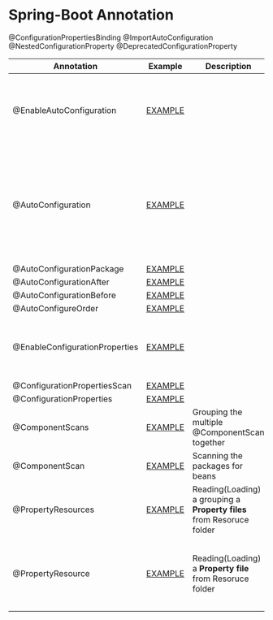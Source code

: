 # Spring-Boot Annotation

@ConfigurationPropertiesBinding
@ImportAutoConfiguration
@NestedConfigurationProperty
@DeprecatedConfigurationProperty


| Annotation                                                         | Example                                                                                                                             | Description                                                           | Reference link                                                                                                                                                                                                                                                                                                                               |
|--------------------------------------------------------------------|-------------------------------------------------------------------------------------------------------------------------------------|-----------------------------------------------------------------------|----------------------------------------------------------------------------------------------------------------------------------------------------------------------------------------------------------------------------------------------------------------------------------------------------------------------------------------------|
| @EnableAutoConfiguration | [EXAMPLE](./external-jar-boot2/src/main/resources/META-INF/spring.factories)                                                        |                                                                       | **SPRING BOOT 2 AUTO-CONFIGURATION** <br><br> https://docs.spring.io/spring-boot/docs/2.1.13.RELEASE/reference/html/boot-features-developing-auto-configuration.html <br><br> **[Official refernce link](./doc/README_2.6.15.md)**                                                                                                             |
| @AutoConfiguration | [EXAMPLE](./external-jar-boot3/src/main/resources/META-INF/spring/org.springframework.boot.autoconfigure.AutoConfiguration.imports) |                                                                       | **SPRING BOOT 3 AUTO-CONFIGURATION** <br><br> https://github.com/spring-projects/spring-boot/wiki/Spring-Boot-2.7-Release-Notes#changes-to-auto-configuration <br><br> https://github.com/spring-projects/spring-boot/wiki/Spring-Boot-3.0-Migration-Guide#auto-configuration-files <br><br> **[Official refernce link](./doc/README_2.7.0.md)** |
| @AutoConfigurationPackage | [EXAMPLE](./)                                                                                                                       |                                                                       |                                                                                                                                                                                                                                                                                                                                              |
| @AutoConfigurationAfter | [EXAMPLE](./)                                                                                                                       |                                                                       |                                                                                                                                                                                                                                                                                                                                              |
| @AutoConfigurationBefore | [EXAMPLE](./)                                                                                                                       |                                                                       |                                                                                                                                                                                                                                                                                                                                              |
| @AutoConfigureOrder | [EXAMPLE](./)                                                                                                                       |                                                                       |                                                                                                                                                                                                                                                                                                                                              |
| @EnableConfigurationProperties | [EXAMPLE](./@EnableConfigurationProperties/src/main/java/com/ilan/MainApplication.java)                                             |                                                                       | https://stackoverflow.com/questions/49880453/what-difference-does-enableconfigurationproperties-make-if-a-bean-is-already-an <br> <br> https://www.baeldung.com/spring-enable-config-properties                                                                                                                                              |
| @ConfigurationPropertiesScan | [EXAMPLE](./@EnableConfigurationProperties/src/main/java/com/ilan/MainApplication.java)                                             |                                                                       |                                                                                                                                                                                                                                                                                                                                              |
| @ConfigurationProperties | [EXAMPLE](./@EnableConfigurationProperties/src/main/java/com/ilan/config/YamlConfig.java)                                           |                                                                       |                                                                                                                                                                                                                                                                                                                                              |
| @ComponentScans | [EXAMPLE](./external-jar-boot3/src/main/java/org/jpmc/externaljarboot3/ExternalJarBoot3Application.java)                            | Grouping the multiple @ComponentScan together                         |https://www.baeldung.com/spring-bean-annotations|
| @ComponentScan | [EXAMPLE](./external-jar-boot2/src/main/java/org/jpmc/externaljarboot2/ExternalJarBoot2Application.java)                            | Scanning the packages for beans                                       |                                                                                                                                                                                                                                                                                                                                              |
| @PropertyResources | [EXAMPLE](./external-jar-boot2/src/main/java/net/tcs/config/TestPropertyResource.java)                                              | Reading(Loading) a grouping a **Property files** from Resoruce folder ||
| @PropertyResource | [EXAMPLE](./external-jar-boot3/src/main/java/net/tcs/config/TestPropertyResource.java)                                              | Reading(Loading) a **Property file** from Resoruce folder             | https://www.baeldung.com/properties-with-spring <br><br> https://mkyong.com/spring/spring-propertysources-example/ <br><br>	https://www.javaguides.net/2018/09/spring-propertysource-annotation-with-example.html                                                                                                                            |

